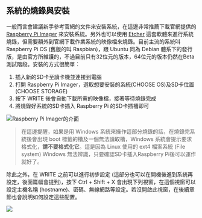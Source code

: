 ## 系統的燒錄與安裝
一般而言會建議新手參考官網的文件來安裝系統，在這邊非常推薦下載官網提供的 [Raspberry Pi Imager](https://www.raspberrypi.org/software/) 來安裝系統。另外也可以使用 [Etcher](https://www.balena.io/etcher/) 這套軟體來進行系統燒錄，但需要額外到官網下載作業系統的映像檔來燒錄。目前主流的系統叫 Raspberry Pi OS (舊版的叫 Raspbian)，跟 Ubuntu 同為 Debian 體系下的發行版，是由官方所維護的，不過目前只有32位元的版本，64位元的版本仍然在Beta測試階段。安裝的方式很簡單：
1. 插入新的SD卡至讀卡機並連接到電腦
2. 打開 Raspberry Pi Imager，選取想要安裝的系統(CHOOSE OS)及SD卡位置(CHOOSE STORAGE)
3. 按下 WRITE 後會自動下載所需的映像檔，接著等待燒錄完成
4. 將燒錄好系統的SD卡插入 Raspberry Pi 的SD卡插槽即可

![Raspberry Pi Imager的介面](https://i.imgur.com/d3bj2tj.png)

> 在這邊提醒，如果是用 Windows 系統來操作這部分燒錄的話，在燒錄完系統後會出現 boot 標籤的槽及一個無法讀取槽，Windows 系統會提示要求格式化，**請不要格式化它**。這是因為 Linux 使用的 ext4 檔案系統 (File system) Windows 無法辨識，只要確認SD卡插入Raspberry Pi後可以運作就好了。

除此之外，在 WRITE 之前可以進行初步設定 (這部分也可以在開機後進到系統再設定，後面篇幅會提到)，按下 Ctrl + Shift + X 會出現下列視窗，在這個視窗可以設定主機名稱 (hostname)、密碼、無線網路等設定。若沒開啟此視窗，在後續章節也會說明如何設定這些配置。

![](https://i.imgur.com/MRqDhbI.png)

